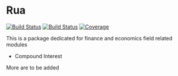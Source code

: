 # Rua

[![Build Status](https://travis-ci.com/Sara-cos/Rua.jl.svg?branch=master)](https://travis-ci.com/Sara-cos/Rua.jl)
[![Build Status](https://ci.appveyor.com/api/projects/status/github/Sara-cos/Rua.jl?svg=true)](https://ci.appveyor.com/project/Sara-cos/Rua-jl)
[![Coverage](https://codecov.io/gh/Sara-cos/Rua.jl/branch/master/graph/badge.svg)](https://codecov.io/gh/Sara-cos/Rua.jl)

This is a package dedicated for finance and economics field related modules
- Compound Interest

More are to be added
